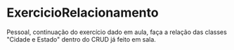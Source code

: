 # ExercicioRelacionamento

Pessoal, continuação do exercício dado em aula, faça a relação das classes "Cidade e Estado" 
dentro do CRUD já feito em sala.

